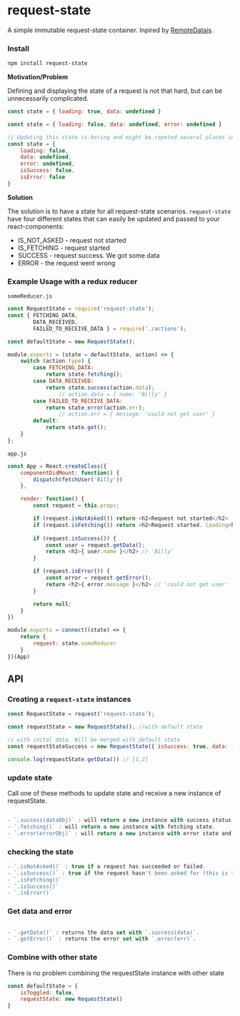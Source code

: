 request-state
===
A simple immutable request-state container. Inpired by [RemoteDatajs](https://github.com/jackfranklin/remote-data-js).

### Install
```bash
npm install request-state
```

**Motivation/Problem**

Defining and displaying the state of a request is not that hard, but can be unnecessarily complicated.

```javascript
const state = { loading: true, data: undefined }

const state = { loading: false, data: undefined, error: undefined }

// Updating this state is boring and might be repeted several places in our application
const state = { 
    loading: false, 
    data: undefined, 
    error: undefined, 
    isSuccess: false, 
    isError: false 
}

```


**Solution**

The solution is to have a state for all request-state scenarios. `request-state` have four different states that can easily be updated and passed to your react-components:

- IS_NOT_ASKED - request not started
- IS_FETCHING - request started
- SUCCESS - request success. We got some data
- ERROR - the request went wrong


### Example Usage with a redux reducer


`someReducer.js`


```javascript
const RequestState = require('request-state');
const { FETCHING_DATA, 
        DATA_RECEIVED, 
        FAILED_TO_RECEIVE_DATA } = require('./actions');

const defaultState = new RequestState();

module.exports = (state = defaultState, action) => {
    switch (action.type) {
        case FETCHING_DATA:
            return state.fetching();
        case DATA_RECEIVED:
            return state.success(action.data); 
                // action.data = { name: 'Billy' }
        case FAILED_TO_RECEIVE_DATA:
            return state.error(action.err); 
                // action.err = { message: 'could not get user' }
        default:
            return state.get();
    }
};
```

`app.js`

```javascript
const App = React.createClass({
    componentDidMount: function() {
        dispatch(fetchUser('Billy'))
    },

    render: function() {
        const request = this.props;

        if (request.isNotAsked()) return <h2>Request not started</h2>
        if (request.isFetching()) return <h2>Request started. Loading<h2>
        
        if (request.isSuccess()) {
            const user = request.getData();
            return <h2>{ user.name }</h2> // 'Billy'
        }

        if (request.isError()) {
            const error = request.getError();
            return <h2>{ error.message }</h2> // 'could not get user'
        }

        return null;
    }
})

module.exports = connect((state) => {
    return {
        request: state.someReducer
    }
})(App)

```


## API

### Creating a `request-state` instances


```js
const RequestState = request('request-state');

const requestState = new RequestState(); //with default state

// with inital data. Will be merged with default state
const requestStateSuccess = new RequestState({ isSuccess: true, data: [1,2] })

console.log(requestState.getData()) // [1,2]
```

### update state

Call one of these methods to update state and receive a new instance of requestState.

```js

- `.success(dataObj)` : will return a new instance with success status and set the data (if any)
- `.fetching()` : will return a new instance with fetching state.
- `.error(errorObj)` : will return a new instance with error state and set the error object (if any)

```

### checking the state

```js
- `.isNotAsked()` : true if a request has succeeded or failed.
- `.isSuccess()` : true if the request hasn't been asked for (this is the default state).
- `.isFetching()`
- `.isSuccess()`
- `.isError()`

```


### Get data and error

```js

- `.getData()` : returns the data set with `.success(data)`.
- `.getError()` : returns the error set with `.error(err)`.

```

### Combine with other state
There is no problem combining the requestState instance with other state

```js
const defaultState = {
    isToggled: false,
    requestState: new RequestState()
}

```


